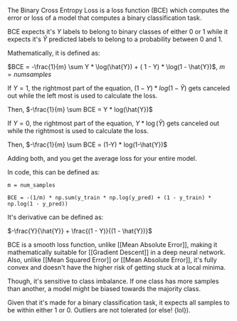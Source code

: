 The Binary Cross Entropy Loss is a loss function (BCE) which computes the error or loss of a model that computes a binary classification task.

BCE expects it's $Y$ labels to belong to binary classes of either $0$ or $1$ while it expects it's $\hat{Y}$ predicted labels to belong to a probability between $0$ and $1$.

Mathematically, it is defined as:

$BCE = -\frac{1}{m} \sum Y * \log(\hat{Y}) + ( 1 - Y) * \log(1 - \hat{Y})$, $m = numsamples$

If $Y = 1$, the rightmost part of the equation, $(1-Y) * log(1 - \hat{Y})$ gets canceled out while the left most is used to calculate the loss.

Then, $-\frac{1}{m} \sum BCE = Y * log(\hat{Y})$

If $Y = 0$, the rightmost part of the equation, $Y * \log(\hat{Y})$ gets canceled out while the rightmost is used to calculate the loss.

Then, $-\frac{1}{m} \sum BCE = (1-Y) * log(1-\hat{Y})$

Adding both, and you get the average loss for your entire model.

In code, this can be defined as:

```
m = num_samples

BCE = -(1/m) * np.sum(y_train * np.log(y_pred) + (1 - y_train) * np.log(1 - y_pred))
```

It's derivative can be defined as:

$-\frac{Y}{\hat{Y}} + \frac{(1 - Y)}{(1 - \hat{Y})}$

BCE is a smooth loss function, unlike [[Mean Absolute Error]], making it mathematically suitable for [[Gradient Descent]] in a deep neural network. Also, unlike [[Mean Squared Error]] or [[Mean Absolute Error]], it's fully convex and doesn't have the higher risk of getting stuck at a local minima.

Though, it's sensitive to class imbalance. If one class has more samples than another, a model might be biased towards the majority class.

Given that it's made for a binary classification task, it expects all samples to be within either 1 or 0. Outliers are not tolerated (or else! {lol}).